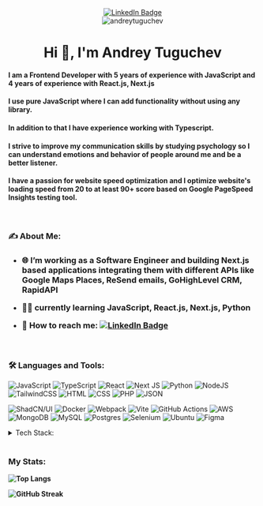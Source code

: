 

<div id="badges" align="center">
  <a href="https://www.linkedin.com/in/andreytuguchev/">
    <img src="https://img.shields.io/badge/LinkedIn-blue?style=for-the-badge&logo=linkedin&logoColor=white" alt="LinkedIn Badge"/>
  </a>
</div>

<div id="profile-views" align="center">
<img src="https://komarev.com/ghpvc/?username=andreytuguchev&label=Profile%20views&color=0e75b6&style=flat" alt="andreytuguchev" />
</div>

<h1 align="center">Hi 👋, I'm Andrey Tuguchev</h1>


#### I am a Frontend Developer with 5 years of experience with JavaScript and 4 years of experience  with React.js, Next.js<br/>
#### I use pure JavaScript where I can add functionality without using any library. <br/>
#### In addition to that I have experience working with Typescript.<br/>
#### I strive to improve my communication skills by studying psychology so I can understand emotions and behavior of people around me and be a better listener.

#### I have a passion for website speed optimization and I optimize website's loading speed from 20 to at least 90+ score based on Google PageSpeed Insights testing tool.

<br/>

<h3 align="left"> ✍ About Me:<h3>

- 🌐 I’m working as a Software Engineer and building Next.js based applications integrating them with different APIs like **Google Maps Places, ReSend emails, GoHighLevel CRM, RapidAPI**

- 👩‍💻 currently learning **JavaScript, React.js, Next.js, Python**

- 💬  How to reach me:   [![LinkedIn Badge](https://img.shields.io/badge/LinkedIn-blue?style=for-the-badge&logo=linkedin&logoColor=white)](https://www.linkedin.com/in/andreytuguchev/)



<br/>
<h3 align="left">🛠️ Languages and Tools:</h3>

![JavaScript](https://img.shields.io/badge/JavaScript-F7DF1E?style=for-the-badge&logo=javascript&logoColor=black)
![TypeScript](https://img.shields.io/badge/TypeSctipt-316192?style=for-the-badge&logo=typescript&logoColor=white)
![React](https://img.shields.io/badge/react-%2320232a.svg?style=for-the-badge&logo=react&logoColor=%2361DAFB)
![Next JS](https://img.shields.io/badge/Next-black?style=for-the-badge&logo=next.js&logoColor=white)
![Python](https://img.shields.io/badge/Python-3776AB?style=for-the-badge&logo=python&logoColor=fff)
![NodeJS](https://img.shields.io/badge/node.js-6DA55F?style=for-the-badge&logo=node.js&logoColor=white)
![TailwindCSS](https://img.shields.io/badge/tailwindcss-%2338B2AC.svg?style=for-the-badge&logo=tailwind-css&logoColor=white)
![HTML](https://img.shields.io/badge/HTML-%23E34F26.svg?style=for-the-badge&logo=html5&logoColor=white)
![CSS](https://img.shields.io/badge/CSS-1572B6?style=for-the-badge&logo=css3&logoColor=fff)
![PHP](https://img.shields.io/badge/php-%23777BB4.svg?style=for-the-badge&logo=php&logoColor=white)
![JSON](https://img.shields.io/badge/JSON-000?style=for-the-badge&logo=json&logoColor=fff)

![ShadCN/UI](https://img.shields.io/badge/shadcn/ui-000000?style=for-the-badge&logo=shadcn/ui&logoColor=white)
![Docker](https://img.shields.io/badge/Docker-316192?style=for-the-badge&logo=docker&logoColor=white)
![Webpack](https://img.shields.io/badge/webpack-%238DD6F9.svg?style=for-the-badge&logo=webpack&logoColor=black)
![Vite](https://img.shields.io/badge/vite-%23646CFF.svg?style=for-the-badge&logo=vite&logoColor=white)
![GitHub Actions](https://img.shields.io/badge/github%20actions-%232671E5.svg?style=for-the-badge&logo=githubactions&logoColor=white)
![AWS](https://img.shields.io/badge/AWS-%23FF9900.svg?style=for-the-badge&logo=amazon-web-services&logoColor=white)
![MongoDB](https://img.shields.io/badge/MongoDB-%234ea94b.svg?style=for-the-badge&logo=mongodb&logoColor=white)
![MySQL](https://img.shields.io/badge/MySQL-4479A1?style=for-the-badge&logo=mysql&logoColor=fff)
![Postgres](https://img.shields.io/badge/Postgres-%23316192.svg?style=for-the-badge&logo=postgresql&logoColor=white)
![Selenium](https://img.shields.io/badge/Selenium-43B02A?style=for-the-badge&logo=selenium&logoColor=fff)
![Ubuntu](https://img.shields.io/badge/Ubuntu-E95420?style=for-the-badge&logo=ubuntu&logoColor=white)
![Figma](https://img.shields.io/badge/Figma-F24E1E?style=for-the-badge&logo=figma&logoColor=white)


<details>
<summary>Tech Stack:</summary>
JavaScript<br/>
TypeScript<br/>
React.js<br/>
Next.js<br/>
Python<br/>
Node.js<br/>
TailwindCSS<br/>
PHP<br/>
JSON<br/>
ShadCN/UI<br/>
Webpack<br/>
Vite<br/>
AWS<br/>
MongoDB<br/>
MySQL<br/>
Postgres<br/>
Ubuntu Linux<br/>
Selenium<br/>
Figma<br/>
</details>



<br/>
<h3 align="left">My Stats:</h3>

**<p align="left" items="center" >![Top Langs](https://github-readme-stats.vercel.app/api/top-langs/?username=AndreyTuguchev&layout=compact&theme=transparent)</p>**
**<p align="left" items="center" >![GitHub Streak](https://streak-stats.demolab.com?user=AndreyTuguchev&theme=transparent&hide_border=true&mode=weekly&fire=FF2222&dates=2C68F6&currStreakLabel=2C68F6&currStreakNum=2C68F6)</p>**




